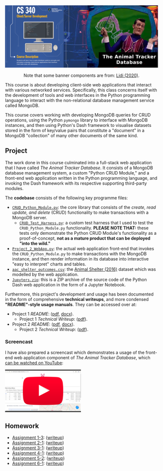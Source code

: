 
<center>

![banner.png](./banner.png)

<p>Note that some banner components are from: <a href="https://www.youtube.com/watch?v=VPVnFHBdWKM" target="_blank">Lidi (2020)</a>.</p>

</center>

This course is about developing client-side web applications that interact with various networked services. Specifically, this class concerns itself with the development of tools and web interfaces in the Python programming language to interact with the non-relational database management service called MongoDB. 

This course covers working with developing MongoDB queries for CRUD operations, using the Python ``pymongo`` library to interface with MongoDB instances, and then using Python's Dash framework to visualise datasets stored in the form of key/value pairs that constitute a "document" in a MongoDB "collection" of many other documents of the same kind.

## Project

The work done in this course culminated into a full-stack web application that I have called _The Animal Tracker Database_. It consists of a MongoDB database management system, a custom "Python CRUD Module," and a front-end web application written in the Python programming language, and invoking the Dash framework with its respective supporting third-party modules.

The __codebase__ consists of the following key programme files:

* [``CRUD_Python_Module.py``](./project/code/CRUD_Python_Module.py): the core library that consists of the _create, read update, and delete_ (CRUD) functionality to make transactions with a MongoDB server. 
    * [``CRUD_Test_Harness.py``](./project/code/CRUD_Test_Harness.py): a custom test harness that I used to test the ``CRUD_Python_Module.py`` functionality. __PLEASE NOTE THAT:__ these tests only demonstrate the Python CRUD Module's functionality as a proof-of-concept, __not as a mature product that can be deployed "into the wild."__
* [``Project_2_WebApp.py``](./project/code/Project_2_WebApp.py): the actual web application front-end that invokes the ``CRUD_Python_Module.py`` to make transactions with the MongoDB instance, and then render information in its database into interactive "easy to interpret" charts and tables.
* [``aac_shelter_outcomes.csv``](./project/code/aac_shelter_outcomes.csv): the [Animal Shelter (2016)](https://doi.org/10.26000/025.000001) dataset which was modelled by the web application.
* [``Jupyters.zip``](./project/code/Jupyters.zip): this is a ZIP archive of the source code of the Python Dash web application in the form of a Jupyter Notebook.

Furthermore, this project's development and usage has been documented in the form of comprehensive __technical writeups__, and more condensed __"README"-style usage manuals__. They can be accessed over at:

* Project 1 _README_: \([pdf](./project/CRUD%20Module%20README%20(Project%201).pdf), [docx](./project/CRUD%20Module%20README%20(Project%201).docx)\).
    * Project 1 _Technical Writeup_: \([pdf](./project/Project%201_Writeup.pdf)\).
* Project 2 _README_: \([pdf](./project/Python%20Dash%20WebApp%20README%20), [docx]()\).
    * Project 2 _Technical Writeup_: \([pdf](./project/Project%202_Writeup.pdf)\).

### Screencast

I have also prepared a screencast which demonstrates a usage of the front-end web application component of _The Animal Tracker Database_, which [can be watched on YouTube](https://www.youtube.com/watch?v=73yvD0kBQGE):

<a href="https://www.youtube.com/watch?v=73yvD0kBQGE" target="_blank"><img src="./project/ythumb-screencast.png" width="250px" /></a>

## Homework

* [Assignment 1-3](./homework/1-3): \([writeup](./homework/1-3/writeup.pdf)\)
* [Assignment 2-1](./homework/2-1): \([writeup](./homework/2-1/writeup.pdf)\)
* [Assignment 3-1](./homework/3-1): \([writeup](./homework/3-1/writeup.pdf)\)
* [Assignment 4-1](./homework/4-1): \([writeup](./homework/4-1/writeup.pdf)\)
* [Assignment 5-2](./homework/5-2): \([writeup](./homework/5-2/writeup.pdf)\)
* [Assignment 6-1](./homework/6-1): \([writeup](./homework/6-1/writeup.pdf)\)
